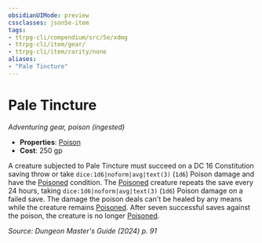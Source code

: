 ```yaml
---
obsidianUIMode: preview
cssclasses: json5e-item
tags:
- ttrpg-cli/compendium/src/5e/xdmg
- ttrpg-cli/item/gear/
- ttrpg-cli/item/rarity/none
aliases: 
- "Pale Tincture"
---
```

# Pale Tincture
*Adventuring gear, poison (ingested)*  


- **Properties**: [Poison](3-Compendium/rules/item-properties.md#Poison)
- **Cost**: 250 gp

A creature subjected to Pale Tincture must succeed on a DC 16 Constitution saving throw or take `dice:1d6|noform|avg|text(3)` (`1d6`) Poison damage and have the [Poisoned](3-Compendium/rules/conditions.md#Poisoned) condition. The [Poisoned](3-Compendium/rules/conditions.md#Poisoned) creature repeats the save every 24 hours, taking `dice:1d6|noform|avg|text(3)` (`1d6`) Poison damage on a failed save. The damage the poison deals can't be healed by any means while the creature remains [Poisoned](3-Compendium/rules/conditions.md#Poisoned). After seven successful saves against the poison, the creature is no longer [Poisoned](3-Compendium/rules/conditions.md#Poisoned).

*Source: Dungeon Master's Guide (2024) p. 91*